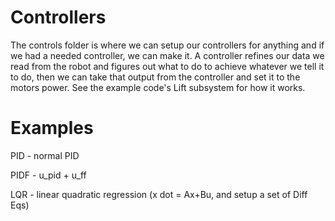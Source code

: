 # Controllers

The controls folder is where we can setup our controllers for anything and if we had a needed controller, we can make it. A controller refines our data we read from the robot and figures out what to do to achieve whatever we tell it to do, then we can take that output from the controller and set it to the motors power. See the example code's Lift subsystem for how it works.

# Examples

PID - normal PID

PIDF - u_pid + u_ff

LQR - linear quadratic regression (x dot = Ax+Bu, and setup a set of Diff Eqs)

